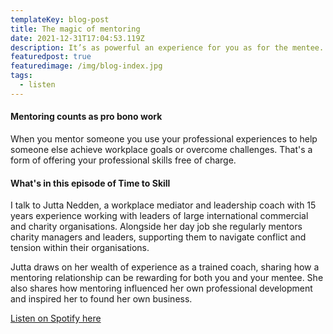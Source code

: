 ```yaml
---
templateKey: blog-post
title: The magic of mentoring
date: 2021-12-31T17:04:53.119Z
description: It’s as powerful an experience for you as for the mentee.
featuredpost: true
featuredimage: /img/blog-index.jpg
tags:
  - listen
---
```

#### Mentoring counts as pro bono work

When you mentor someone you use your professional experiences to help someone else achieve workplace goals or overcome challenges. That's a form of offering your professional skills free of charge. 

#### What's in this episode of Time to Skill

I talk to Jutta Nedden, a workplace mediator and leadership coach with 15 years experience working with leaders of large international commercial and charity organisations. Alongside her day job she regularly mentors charity managers and leaders, supporting them to navigate conflict and tension within their organisations. 

Jutta draws on her wealth of experience as a trained coach, sharing how a mentoring relationship can be rewarding for both you and your mentee. She also shares how mentoring influenced her own professional development and inspired her to found her own business.

[Listen on Spotify here](https://open.spotify.com/show/5hRGFNQkXLAm6oHyU6yIL4?si=2235fcfb65824b86)